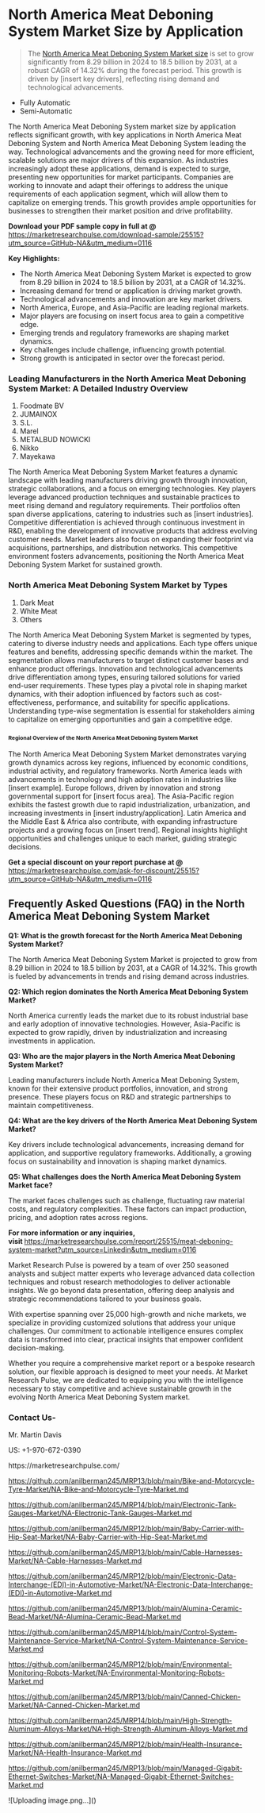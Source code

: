 <h1>North America Meat Deboning System Market&nbsp;Size by Application</h1><blockquote><p>The <a href="https://marketresearchpulse.com/download-sample/25515?utm_source=GitHub-NA&amp;utm_medium=0116">North America Meat Deboning System Market size</a> is set to grow significantly from 8.29 billion in 2024 to 18.5 billion by 2031, at a robust CAGR of 14.32% during the forecast period. This growth is driven by [insert key drivers], reflecting rising demand and technological advancements.</p></blockquote><ul><li>Fully Automatic<li> Semi-Automatic</li></ul><p>The North America Meat Deboning System market size by application reflects significant growth, with key applications in North America Meat Deboning System and North America Meat Deboning System leading the way. Technological advancements and the growing need for more efficient, scalable solutions are major drivers of this expansion. As industries increasingly adopt these applications, demand is expected to surge, presenting new opportunities for market participants. Companies are working to innovate and adapt their offerings to address the unique requirements of each application segment, which will allow them to capitalize on emerging trends. This growth provides ample opportunities for businesses to strengthen their market position and drive profitability.</p><p><strong>Download your PDF sample copy in full at @ </strong><a href="https://marketresearchpulse.com/download-sample/25515?utm_source=GitHub-NA&amp;utm_medium=0116">https://marketresearchpulse.com/download-sample/25515?utm_source=GitHub-NA&amp;utm_medium=0116</a></p><p><strong>Key Highlights: </strong></p><ul><li>The North America Meat Deboning System Market is expected to grow from 8.29 billion in 2024 to 18.5 billion by 2031, at a CAGR of 14.32%.</li><li>Increasing demand for trend or application is driving market growth.</li><li>Technological advancements and innovation are key market drivers.</li><li>North America, Europe, and Asia-Pacific are leading regional markets.</li><li>Major players are focusing on insert focus area to gain a competitive edge.</li><li>Emerging trends and regulatory frameworks are shaping market dynamics.</li><li>Key challenges include challenge, influencing growth potential.</li><li>Strong growth is anticipated in sector over the forecast period.</li></ul><h3>Leading Manufacturers in the North America Meat Deboning System Market: A Detailed Industry Overview</h3><ol><li>Foodmate BV</li><li>JUMAINOX</li><li>S.L.</li><li>Marel</li><li>METALBUD NOWICKI</li><li>Nikko</li><li>Mayekawa</li></ol><div class="flex max-w-full flex-col flex-grow"><div class="min-h-8 text-message flex w-full flex-col items-end gap-2 whitespace-normal break-words [.text-message+&amp;]:mt-5" dir="auto" data-message-author-role="assistant" data-message-id="fd8432e4-4910-450d-b182-61b7bfb0a01f" data-message-model-slug="gpt-4o"><div class="flex w-full flex-col gap-1 empty:hidden first:pt-[3px]"><div class="markdown prose w-full break-words dark:prose-invert light"><p>The North America Meat Deboning System Market features a dynamic landscape with leading manufacturers driving growth through innovation, strategic collaborations, and a focus on emerging technologies. Key players leverage advanced production techniques and sustainable practices to meet rising demand and regulatory requirements. Their portfolios often span diverse applications, catering to industries such as [insert industries]. Competitive differentiation is achieved through continuous investment in R&amp;D, enabling the development of innovative products that address evolving customer needs. Market leaders also focus on expanding their footprint via acquisitions, partnerships, and distribution networks. This competitive environment fosters advancements, positioning the North America Meat Deboning System Market for sustained growth.</p></div></div></div></div><h3>North America Meat Deboning System Market by Types</h3><ol><li>Dark Meat<li> White Meat<li> Others</li></ol><div class="flex max-w-full flex-col flex-grow"><div class="min-h-8 text-message flex w-full flex-col items-end gap-2 whitespace-normal break-words [.text-message+&amp;]:mt-5" dir="auto" data-message-author-role="assistant" data-message-id="084470be-0bb7-4664-bddf-5156b4f41249" data-message-model-slug="gpt-4o-mini"><div class="flex w-full flex-col gap-1 empty:hidden first:pt-[3px]"><div class="markdown prose w-full break-words dark:prose-invert light"><p>The North America Meat Deboning System Market is segmented by types, catering to diverse industry needs and applications. Each type offers unique features and benefits, addressing specific demands within the market. The segmentation allows manufacturers to target distinct customer bases and enhance product offerings. Innovation and technological advancements drive differentiation among types, ensuring tailored solutions for varied end-user requirements. These types play a pivotal role in shaping market dynamics, with their adoption influenced by factors such as cost-effectiveness, performance, and suitability for specific applications. Understanding type-wise segmentation is essential for stakeholders aiming to capitalize on emerging opportunities and gain a competitive edge.</p></div></div></div></div><h3><span style="font-size: 11px;">Regional Overview of the North America Meat Deboning System Market</span></h3><div class="flex max-w-full flex-col flex-grow"><div class="min-h-8 text-message flex w-full flex-col items-end gap-2 whitespace-normal break-words [.text-message+&amp;]:mt-5" dir="auto" data-message-author-role="assistant" data-message-id="e9038762-ce64-4e30-91c9-9bd413514231" data-message-model-slug="gpt-4o-mini"><div class="flex w-full flex-col gap-1 empty:hidden first:pt-[3px]"><div class="markdown prose w-full break-words dark:prose-invert light"><p>The North America Meat Deboning System Market demonstrates varying growth dynamics across key regions, influenced by economic conditions, industrial activity, and regulatory frameworks. North America leads with advancements in technology and high adoption rates in industries like [insert example]. Europe follows, driven by innovation and strong governmental support for [insert focus area]. The Asia-Pacific region exhibits the fastest growth due to rapid industrialization, urbanization, and increasing investments in [insert industry/application]. Latin America and the Middle East &amp; Africa also contribute, with expanding infrastructure projects and a growing focus on [insert trend]. Regional insights highlight opportunities and challenges unique to each market, guiding strategic decisions.</p></div></div></div></div><p><strong>Get a special discount on your report purchase at @ </strong><a href="https://marketresearchpulse.com/ask-for-discount/25515?utm_source=GitHub-NA&amp;utm_medium=0116">https://marketresearchpulse.com/ask-for-discount/25515?utm_source=GitHub-NA&amp;utm_medium=0116</a></p><h2>Frequently Asked Questions (FAQ) in the North America Meat Deboning System Market</h2><p><strong>Q1: What is the growth forecast for the North America Meat Deboning System Market?</strong></p><p>The North America Meat Deboning System Market is projected to grow from 8.29 billion in 2024 to 18.5 billion by 2031, at a CAGR of 14.32%. This growth is fueled by advancements in trends and rising demand across industries.</p><p><strong>Q2: Which region dominates the North America Meat Deboning System Market?</strong></p><p>North America currently leads the market due to its robust industrial base and early adoption of innovative technologies. However, Asia-Pacific is expected to grow rapidly, driven by industrialization and increasing investments in application.</p><p><strong>Q3: Who are the major players in the North America Meat Deboning System Market?</strong></p><p>Leading manufacturers include North America Meat Deboning System, known for their extensive product portfolios, innovation, and strong presence. These players focus on R&amp;D and strategic partnerships to maintain competitiveness.</p><p><strong>Q4: What are the key drivers of the North America Meat Deboning System Market?</strong></p><p>Key drivers include technological advancements, increasing demand for application, and supportive regulatory frameworks. Additionally, a growing focus on sustainability and innovation is shaping market dynamics.</p><p><strong>Q5: What challenges does the North America Meat Deboning System Market face?</strong></p><p>The market faces challenges such as challenge, fluctuating raw material costs, and regulatory complexities. These factors can impact production, pricing, and adoption rates across regions.</p><p><strong>For more information or any inquiries, visit&nbsp;</strong><a href="https://marketresearchpulse.com/report/25515/meat-deboning-system-market?utm_source=Linkedin&utm_medium=0116">https://marketresearchpulse.com/report/25515/meat-deboning-system-market?utm_source=Linkedin&utm_medium=0116</a></p><p>Market Research Pulse is powered by a team of over 250 seasoned analysts and subject matter experts who leverage advanced data collection techniques and robust research methodologies to deliver actionable insights. We go beyond data presentation, offering deep analysis and strategic recommendations tailored to your business goals.</p><p>With expertise spanning over 25,000 high-growth and niche markets, we specialize in providing customized solutions that address your unique challenges. Our commitment to actionable intelligence ensures complex data is transformed into clear, practical insights that empower confident decision-making.</p><p>Whether you require a comprehensive market report or a bespoke research solution, our flexible approach is designed to meet your needs. At Market Research Pulse, we are dedicated to equipping you with the intelligence necessary to stay competitive and achieve sustainable growth in the evolving North America Meat Deboning System market.</p><h3><strong>Contact Us-</strong></h3><p>Mr. Martin Davis</p><p>US: +1-970-672-0390</p><p>https://marketresearchpulse.com/</p><p><a href="https://github.com/anilberman245/MRP13/blob/main/Bike-and-Motorcycle-Tyre-Market/NA-Bike-and-Motorcycle-Tyre-Market.md">https://github.com/anilberman245/MRP13/blob/main/Bike-and-Motorcycle-Tyre-Market/NA-Bike-and-Motorcycle-Tyre-Market.md</a></p><p><a href="https://github.com/anilberman245/MRP14/blob/main/Electronic-Tank-Gauges-Market/NA-Electronic-Tank-Gauges-Market.md">https://github.com/anilberman245/MRP14/blob/main/Electronic-Tank-Gauges-Market/NA-Electronic-Tank-Gauges-Market.md</a></p><p><a href="https://github.com/anilberman245/MRP12/blob/main/Baby-Carrier-with-Hip-Seat-Market/NA-Baby-Carrier-with-Hip-Seat-Market.md">https://github.com/anilberman245/MRP12/blob/main/Baby-Carrier-with-Hip-Seat-Market/NA-Baby-Carrier-with-Hip-Seat-Market.md</a></p><p><a href="https://github.com/anilberman245/MRP13/blob/main/Cable-Harnesses-Market/NA-Cable-Harnesses-Market.md">https://github.com/anilberman245/MRP13/blob/main/Cable-Harnesses-Market/NA-Cable-Harnesses-Market.md</a></p><p><a href="https://github.com/anilberman245/MRP12/blob/main/Electronic-Data-Interchange-(EDI)-in-Automotive-Market/NA-Electronic-Data-Interchange-(EDI)-in-Automotive-Market.md">https://github.com/anilberman245/MRP12/blob/main/Electronic-Data-Interchange-(EDI)-in-Automotive-Market/NA-Electronic-Data-Interchange-(EDI)-in-Automotive-Market.md</a></p><p><a href="https://github.com/anilberman245/MRP13/blob/main/Alumina-Ceramic-Bead-Market/NA-Alumina-Ceramic-Bead-Market.md">https://github.com/anilberman245/MRP13/blob/main/Alumina-Ceramic-Bead-Market/NA-Alumina-Ceramic-Bead-Market.md</a></p><p><a href="https://github.com/anilberman245/MRP14/blob/main/Control-System-Maintenance-Service-Market/NA-Control-System-Maintenance-Service-Market.md">https://github.com/anilberman245/MRP14/blob/main/Control-System-Maintenance-Service-Market/NA-Control-System-Maintenance-Service-Market.md</a></p><p><a href="https://github.com/anilberman245/MRP12/blob/main/Environmental-Monitoring-Robots-Market/NA-Environmental-Monitoring-Robots-Market.md">https://github.com/anilberman245/MRP12/blob/main/Environmental-Monitoring-Robots-Market/NA-Environmental-Monitoring-Robots-Market.md</a></p><p><a href="https://github.com/anilberman245/MRP13/blob/main/Canned-Chicken-Market/NA-Canned-Chicken-Market.md">https://github.com/anilberman245/MRP13/blob/main/Canned-Chicken-Market/NA-Canned-Chicken-Market.md</a></p><p><a href="https://github.com/anilberman245/MRP14/blob/main/High-Strength-Aluminum-Alloys-Market/NA-High-Strength-Aluminum-Alloys-Market.md">https://github.com/anilberman245/MRP14/blob/main/High-Strength-Aluminum-Alloys-Market/NA-High-Strength-Aluminum-Alloys-Market.md</a></p><p><a href="https://github.com/anilberman245/MRP12/blob/main/Health-Insurance-Market/NA-Health-Insurance-Market.md">https://github.com/anilberman245/MRP12/blob/main/Health-Insurance-Market/NA-Health-Insurance-Market.md</a></p><p><a href="https://github.com/anilberman245/MRP13/blob/main/Managed-Gigabit-Ethernet-Switches-Market/NA-Managed-Gigabit-Ethernet-Switches-Market.md">https://github.com/anilberman245/MRP13/blob/main/Managed-Gigabit-Ethernet-Switches-Market/NA-Managed-Gigabit-Ethernet-Switches-Market.md</a></p>
![Uploading image.png…]()
